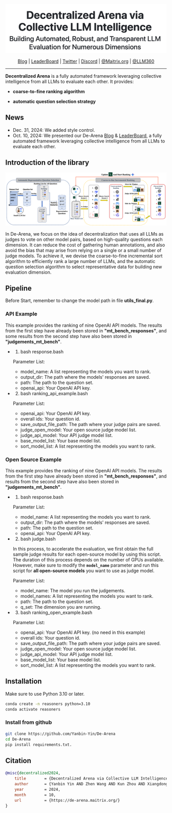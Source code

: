 ![logo](assets/logo.jpg#pic_center)


<p align="center">
  <a href="https://de-arena.maitrix.org">Blog</a>
  |
  <a href="https://huggingface.co/spaces/LLM360/de-arena">LeaderBoard</a>
  |
  <a href="https://x.com/MaitrixOrg">Twitter</a>
  |
  <a href="https://discord.gg/b5NEhRbvJg">Discord</a>
  |
  <a href="https://maitrix.org/">@Maitrix.org</a>
  |
  <a href="https://www.llm360.ai">@LLM360</a>
</p>

---

**Decentralized Arena**  is a fully automated framework leveraging collective intelligence from all LLMs to evaluate each other. It provides:

- **coarse-to-fine ranking algorithm**

- **automatic question selection strategy**

## News
- Dec. 31, 2024: We added style control.
- Oct. 10, 2024: We presented our De-Arena [Blog](https://de-arena.maitrix.org) & [LeaderBoard](https://huggingface.co/spaces/LLM360/de-arena), a fully automated framework leveraging collective intelligence from all LLMs to evaluate each other.

## Introduction of the library

![De-Arena Structure](assets/model_01.png)

In De-Arena, we focus on the idea of decentralization that uses all LLMs as judges to vote on other model pairs, based on high-quality questions each dimension. It can reduce the cost of gathering human annotations, and also avoid the bias that may arise
from relying on a single or a small number of judge models. To achieve it, we devise the coarse-to-fine incremental sort algorithm to efficiently rank a large number of LLMs, and the automatic question selection algorithm to select representative data for building new evaluation dimension.

## Pipeline
Before Start, remember to change the model path in file **utils_final.py**.
### API Example
This example provides the ranking of nine OpenAI API models. The results from the first step have already been stored in **"mt_bench_responses"**, and some results from the second step have also been stored in **"judgements_mt_bench"**. 

- 1. bash response.bash
     
  Parameter List:
  
    - model_name: A list representing the models you want to rank.
    - output_dir: The path where the models' responses are saved.
    - path: The path to the question set.
    - openai_api: Your OpenAI API key.

- 2. bash ranking_api_example.bash
     
  Parameter List:
  
    - openai_api: Your OpenAI API key.
    - overall ids: Your question id.
    - save_output_file_path: The path where your judge pairs are saved.
    - judge_open_model: Your open source judge model list.
    - judge_api_model: Your API judge model list.
    - base_model_list: Your base model list.
    - sort_model_list: A list representing the models you want to rank.

### Open Source Example
This example provides the ranking of nine OpenAI API models. The results from the first step have already been stored in **"mt_bench_responses"**, and results from the second step have also been stored in **"judgements_mt_bench"**. 

- 1. bash response.bash
     
  Parameter List:
  
    - model_name: A list representing the models you want to rank.
    - output_dir: The path where the models' responses are saved.
    - path: The path to the question set.
    - openai_api: Your OpenAI API key.

- 2. bash judge.bash

  In this process, to accelerate the evaluation, we first obtain the full sample judge results for each open-source model by using this script. The duration of this process depends on the number of GPUs available. However, make sure to modify the **`model_name`** parameter and run this script for **all open-source models** you want to use as judge model.

  Parameter List:
  
    - model_name: The model you run the judgements.
    - model_names: A list representing the models you want to rank.
    - path: The path to the question set.
    - q_set: The dimension you are running.

- 3. bash ranking_open_example.bash
     
  Parameter List:
  
    - openai_api: Your OpenAI API key. (no need in this example)
    - overall ids: Your question id.
    - save_output_file_path: The path where your judge pairs are saved.
    - judge_open_model: Your open source judge model list.
    - judge_api_model: Your API judge model list.
    - base_model_list: Your base model list.
    - sort_model_list: A list representing the models you want to rank.


## Installation

Make sure to use Python 3.10 or later.

```bash
conda create -n reasoners python=3.10
conda activate reasoners
```

### Install from github

```bash
git clone https://github.com/Yanbin-Yin/De-Arena
cd De-Arena
pip install requirements.txt.
```

## Citation
```bibtex
@misc{decentralized2024,
    title        = {Decentralized Arena via Collective LLM Intelligence: Building Automated, Robust, and Transparent LLM Evaluation for Numerous Dimensions},
    author       = {Yanbin Yin AND Zhen Wang AND Kun Zhou AND Xiangdong Zhang AND Shibo Hao AND Yi Gu AND Jieyuan Liu AND Somanshu Singla AND Tianyang Liu AND Xing, Eric P. AND Zhengzhong Liu AND Haojian Jin AND Zhiting Hu},
    year         = 2024,
    month        = 10,
    url          = {https://de-arena.maitrix.org/}
}
```
